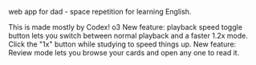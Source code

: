 web app for dad - space repetition for learning English.

This is made mostly by Codex! o3
New feature: playback speed toggle button lets you switch between normal playback and a faster 1.2x mode. Click the "1x" button while studying to speed things up.
New feature: Review mode lets you browse your cards and open any one to read it.

